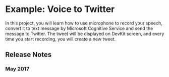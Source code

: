 # Example: Voice to Twitter

In this project, you will learn how to use microphone to record your speech, convert it to text message by Microsoft Cognitive Service and send the message to Twitter. The tweet will be displayed on DevKit screen, and every time you start recording, you will create a new tweet.

## Release Notes

### May 2017